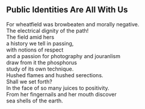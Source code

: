 Public Identities Are All With Us
---------------------------------
For wheatfield was browbeaten and morally negative.  
The electrical dignity of the path!  
The field amid hers  
a history we tell in passing,  
with notions of respect  
and a passion for photography and jouranlism  
draw from it the phosphorus  
study of its own technique.  
Hushed flames and hushed serections.  
Shall we set forth?  
In the face of so many juices to positivity.  
From her fingernails and her mouth discover  
sea shells of the earth.  

